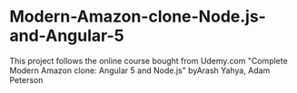 # Modern-Amazon-clone-Node.js-and-Angular-5
This project follows the online course bought from Udemy.com  "Complete Modern Amazon clone: Angular 5 and Node.js" byArash Yahya, Adam Peterson

